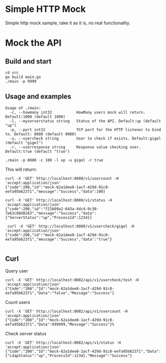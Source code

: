 # Simple HTTP Mock

Simple http mock sample, take it as it is, no real functionality.


# Mock the API

## Build and start

```shell
cd src
go build main.go
./main -p 9999
```

## Usage and examples

```shell
Usage of ./main:
  -c, --howmany int32           HowMany users mock will return. Default:1000 (default 1000)
  -l, --myserverstatus string   Status of the API. Default:up (default "up")
  -p, --port int32              TCP port for the HTTP listener to bind to. Default: 8080 (default 8080)
  -u, --usercheck string        User to check if exists. Default:gigel (default "gigel")
  -r, --userresponse string     Response value checking user. Default:true (default "true")
```


```shell
./main -p 8080 -c 100 -l up -u gigel -r true
```

This will return:

```shell
curl -X 'GET' http://localhost:8080/v1/usercount -H 'accept:application/json'
{"code":200,"id":"mock-62a1dee8-1acf-429d-91c0-eefa95b62371","message":"Success","data":100}

curl -X 'GET' http://localhost:8080/v1/status -H 'accept:application/json'
{"code":200,"id":"f21609a2-643a-4dc4-9c30-7e63c08d8283","message":"Success","data":{"ServerStatus":"up","ProcessId":1234}}

 curl -X 'GET' http://localhost:8080/v1/usercheck/gigel -H 'accept:application/json'
{"code":200,"id":"mock-62a1dee8-1acf-429d-91c0-eefa95b62371","message":"Success","data":"true"}
      
```


## Curl

Query user

```shell
curl -X 'GET' http://localhost:8082/api/v1/usercheck/test -H 'accept:application/json'
{"Code":"200","Id":"mock-62a1dee8-1acf-429d-91c0-eefa95b62371","Data":"false","Message":"Success"}
```

Count users

```shell
curl -X 'GET' http://localhost:8082/api/v1/usercount -H 'accept:application/json'
{"Code":"200","Id":"mock-62a1dee8-1acf-429d-91c0-eefa95b62371","Data":999999,"Message":"Success"}%
```

Check server status

```shell
curl -X 'GET' http://localhost:8082/api/v1/status -H 'accept:application/json'
{"Code":"200","Id":"mock-62a1dee8-1acf-429d-91c0-eefa95b62371","Data":{"LdapStatus":"up","ProcessId":1234},"Message":"Success"}
```


